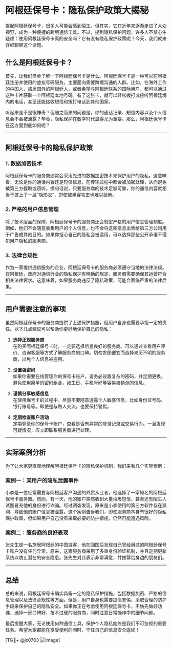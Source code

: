 # 阿根廷保号卡：隐私保护政策大揭秘

提起阿根廷保号卡，很多人可能会感到陌生。但其实，它在近年来逐渐走进了大众视野，成为一种便捷的跨境通信工具。不过，提到隐私保护问题，许多人不禁心生疑虑：使用阿根廷保号卡真的安全吗？它有没有隐私保护政策呢？今天，我们就来详细聊聊这个话题。

## 什么是阿根廷保号卡？

首先，让我们简单了解一下阿根廷保号卡是什么。阿根廷保号卡是一种可以在阿根廷注册并使用的虚拟号码服务，主要面向需要跨境沟通的人群。比如，在海外工作的中国人、旅居国外的阿根廷人，或者希望与阿根廷联系的国际用户，都可以通过这种卡片获取一个阿根廷本地号码。有了这张卡，就可以轻松拨打或接听阿根廷境内的电话，甚至还能接收短信和拨打电话到其他国家。

听起来是不是很神奇？但随之而来的问题是，你的通话记录、短信内容以及个人信息会不会被泄露？毕竟，隐私保护在数字时代显得尤为重要。那么，阿根廷保号卡在这方面到底如何呢？

---

## 阿根廷保号卡的隐私保护政策

### 1. 数据加密技术
阿根廷保号卡的服务商通常会采用先进的数据加密技术来保护用户的隐私。这意味着，无论是你的通话内容还是短信信息，在传输过程中都会被加密处理，从而避免被第三方截取或窃听。换句话说，只要服务商的技术足够可靠，你的通信内容就相当于披上了一层“隐形衣”，即使被黑客攻击也难以破解。

### 2. 严格的用户信息管理
除了技术层面的保障，阿根廷保号卡的服务商还会制定严格的用户信息管理制度。例如，他们不会随意收集用户的个人信息，也不会将这些信息出售给第三方公司用于广告或其他目的。如果你担心自己的隐私会被滥用，可以选择那些公开承诺不侵犯用户隐私的服务商。

### 3. 法律合规性
作为一家提供通信服务的企业，阿根廷保号卡的服务商必须遵守当地的法律法规。在阿根廷，政府对通信行业的隐私保护有明确的规定，服务商需要确保其运营符合相关法律要求。这意味着，如果服务商违反了隐私政策，可能会面临严重的法律后果。

---

## 用户需要注意的事项

虽然阿根廷保号卡的服务商提供了上述保护措施，但用户自身也需要承担一定的责任。以下几点建议可以帮助你更好地保护自己的隐私：

1. **选择正规服务商**  
   在购买阿根廷保号卡时，一定要选择信誉良好的服务商。可以通过查看用户评价、咨询客服等方式了解服务商的口碑。切勿贪图便宜而选择来历不明的服务商，以免个人信息被盗用。

2. **设置强密码**  
   如果你需要在线管理你的保号卡账户，请务必设置复杂的密码，并定期更换。避免使用简单的密码组合，如生日、手机号码等容易被猜测的信息。

3. **谨慎分享敏感信息**  
   在使用保号卡的过程中，尽量不要随意透露个人敏感信息，比如身份证号码、银行账号等。即使是与熟人交流，也要保持警惕。

4. **定期检查账户活动**  
   定期登录你的保号卡账户，查看是否有异常的登录记录或交易行为。一旦发现可疑情况，应立即联系服务商进行处理。

---

## 实际案例分析

为了让大家更直观地理解阿根廷保号卡的隐私保护机制，我们来看几个实际案例：

### 案例一：某用户的隐私泄露事件
小李是一位经常需要与阿根廷客户沟通的外贸从业者，他选择了一家知名的阿根廷保号卡服务商。然而，有一天，他的账户突然收到大量垃圾短信，甚至还有陌生人试图冒充他的身份进行诈骗。经过调查发现，原来是小李使用的第三方软件存在漏洞，导致他的账户信息被泄露。这个案例告诉我们，即使服务商本身有很好的隐私保护政策，但如果用户自己没有采取必要的防护措施，仍然可能遭遇风险。

### 案例二：服务商的良好表现
张先生是一名旅居阿根廷的中国游客，他在回国后发现自己曾经用过的阿根廷保号卡账户没有任何异常。原来，这家服务商采用了多重身份验证机制，并且定期更新系统以防止潜在的安全隐患。张先生对此表示非常满意，并推荐给身边的朋友们。

---

## 总结

总的来说，阿根廷保号卡确实具备一定的隐私保护措施，包括数据加密、严格的信息管理以及法律合规性等方面。但是，用户自身也需要提高警惕，采取合理的防护手段来保护自己的隐私安全。如果你正在考虑使用阿根廷保号卡，不妨先做好功课，选择一家口碑好、技术过硬的服务商，同时注意日常操作中的细节问题。

最后提醒大家，无论使用何种通信工具，保护个人隐私始终是我们不可忽视的重要任务。希望大家都能在享受便利的同时，守住自己的信息安全底线！

[TG💪+ @jx0703 ![Image](https://github.com/user-attachments/assets/dbca1d08-cadb-493c-b0ec-ad6f7a83f270)]